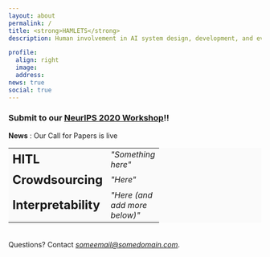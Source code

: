 ```yaml
---
layout: about
permalink: /
title: <strong>HAMLETS</strong> 
description: Human involvement in AI system design, development, and evaluation is critical to ensure that the insights being derived are practical, and the systems built are meaningful, reliable, and relatable to those who need them. Humans play an integral role in all stages of machine learning development, be it during data generation, interactively teaching machines, or interpreting, evaluating and debugging models. With growing interest in such “human in the loop” learning, we aim to highlight new and emerging research opportunities for the ML community that arise from the evolving needs to design evaluation and training strategies for humans and models in the loop. The specific focus of this workshop is on emerging and under-explored areas of human- and model-in-the-loop learning, such as employing humans to seek richer forms of feedback for data than labels alone, learning from dynamic adversarial data collection with humans employed to find weaknesses in models, learning from human teachers instructing computers through conversation and/or demonstration, investigating the role of humans in model interpretability, and assessing social impact of ML systems.  This workshop aims to bring together interdisciplinary researchers from academia and industry to discuss major challenges, outlinerecent advances, and facilitate future research in these areas.

profile:
  align: right
  image: 
  address: 
news: true
social: true
---
```


### Submit to our [NeurIPS 2020 Workshop](https://hamlets-workshop.github.io/neurips2020/)!!

**News** : Our Call for Papers is live

<table style="background-color: #FAFAFA;">
        <col width="40">
        <col width="100">
        <tr style="border: none;">       
            <td style="border: none;">
            <b> <font size="+2">HITL </font> </b>
            </td>
            <td style="border: none;">
            <i> "Something here" </i>   
            </td>                        
        </tr>
        <tr style="border: none;">        
            <td style="border: none;">
            <b><font size="+2">Crowdsourcing</font></b>
            </td>
            <td style="border: none;">
            <i> "Here"</i>
            </td>                      
        </tr>
        <tr style="border: none;">    
        <td style="border: none;">
            <b> <font size="+2">Interpretability</font></b> 
            </td>
            <td style="border: none;">
            <i> "Here (and add more below)"</i>
            </td>  
        </tr>
  </table>   




<div style="line-height:40%;">
    <br>
</div>

Questions? Contact *someemail@somedomain.com*. 



